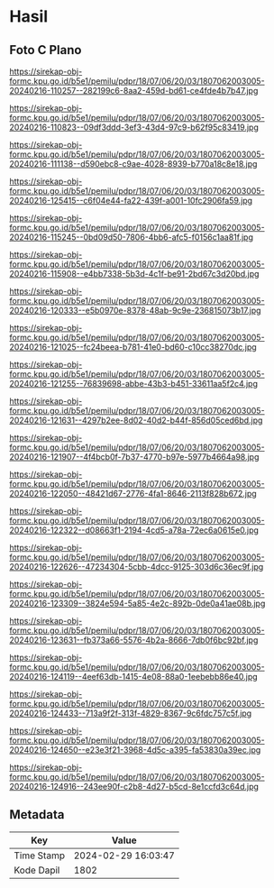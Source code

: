 # Hasil

## Foto C Plano

https://sirekap-obj-formc.kpu.go.id/b5e1/pemilu/pdpr/18/07/06/20/03/1807062003005-20240216-110257--282199c6-8aa2-459d-bd61-ce4fde4b7b47.jpg

https://sirekap-obj-formc.kpu.go.id/b5e1/pemilu/pdpr/18/07/06/20/03/1807062003005-20240216-110823--09df3ddd-3ef3-43d4-97c9-b62f95c83419.jpg

https://sirekap-obj-formc.kpu.go.id/b5e1/pemilu/pdpr/18/07/06/20/03/1807062003005-20240216-111138--d590ebc8-c9ae-4028-8939-b770a18c8e18.jpg

https://sirekap-obj-formc.kpu.go.id/b5e1/pemilu/pdpr/18/07/06/20/03/1807062003005-20240216-125415--c6f04e44-fa22-439f-a001-10fc2906fa59.jpg

https://sirekap-obj-formc.kpu.go.id/b5e1/pemilu/pdpr/18/07/06/20/03/1807062003005-20240216-115245--0bd09d50-7806-4bb6-afc5-f0156c1aa81f.jpg

https://sirekap-obj-formc.kpu.go.id/b5e1/pemilu/pdpr/18/07/06/20/03/1807062003005-20240216-115908--e4bb7338-5b3d-4c1f-be91-2bd67c3d20bd.jpg

https://sirekap-obj-formc.kpu.go.id/b5e1/pemilu/pdpr/18/07/06/20/03/1807062003005-20240216-120333--e5b0970e-8378-48ab-9c9e-236815073b17.jpg

https://sirekap-obj-formc.kpu.go.id/b5e1/pemilu/pdpr/18/07/06/20/03/1807062003005-20240216-121025--fc24beea-b781-41e0-bd60-c10cc38270dc.jpg

https://sirekap-obj-formc.kpu.go.id/b5e1/pemilu/pdpr/18/07/06/20/03/1807062003005-20240216-121255--76839698-abbe-43b3-b451-33611aa5f2c4.jpg

https://sirekap-obj-formc.kpu.go.id/b5e1/pemilu/pdpr/18/07/06/20/03/1807062003005-20240216-121631--4297b2ee-8d02-40d2-b44f-856d05ced6bd.jpg

https://sirekap-obj-formc.kpu.go.id/b5e1/pemilu/pdpr/18/07/06/20/03/1807062003005-20240216-121907--4f4bcb0f-7b37-4770-b97e-5977b4664a98.jpg

https://sirekap-obj-formc.kpu.go.id/b5e1/pemilu/pdpr/18/07/06/20/03/1807062003005-20240216-122050--48421d67-2776-4fa1-8646-2113f828b672.jpg

https://sirekap-obj-formc.kpu.go.id/b5e1/pemilu/pdpr/18/07/06/20/03/1807062003005-20240216-122322--d08663f1-2194-4cd5-a78a-72ec6a0615e0.jpg

https://sirekap-obj-formc.kpu.go.id/b5e1/pemilu/pdpr/18/07/06/20/03/1807062003005-20240216-122626--47234304-5cbb-4dcc-9125-303d6c36ec9f.jpg

https://sirekap-obj-formc.kpu.go.id/b5e1/pemilu/pdpr/18/07/06/20/03/1807062003005-20240216-123309--3824e594-5a85-4e2c-892b-0de0a41ae08b.jpg

https://sirekap-obj-formc.kpu.go.id/b5e1/pemilu/pdpr/18/07/06/20/03/1807062003005-20240216-123631--fb373a66-5576-4b2a-8666-7db0f6bc92bf.jpg

https://sirekap-obj-formc.kpu.go.id/b5e1/pemilu/pdpr/18/07/06/20/03/1807062003005-20240216-124119--4eef63db-1415-4e08-88a0-1eebebb86e40.jpg

https://sirekap-obj-formc.kpu.go.id/b5e1/pemilu/pdpr/18/07/06/20/03/1807062003005-20240216-124433--713a9f2f-313f-4829-8367-9c6fdc757c5f.jpg

https://sirekap-obj-formc.kpu.go.id/b5e1/pemilu/pdpr/18/07/06/20/03/1807062003005-20240216-124650--e23e3f21-3968-4d5c-a395-fa53830a39ec.jpg

https://sirekap-obj-formc.kpu.go.id/b5e1/pemilu/pdpr/18/07/06/20/03/1807062003005-20240216-124916--243ee90f-c2b8-4d27-b5cd-8e1ccfd3c64d.jpg


## Metadata

| Key        | Value               |
| ---------- | ------------------- |
| Time Stamp | 2024-02-29 16:03:47 |
| Kode Dapil | 1802                |



